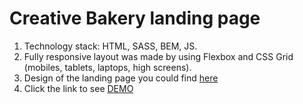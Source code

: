 # Creative Bakery landing page
1. Technology stack: HTML, SASS, BEM, JS.
2. Fully responsive layout was made by using Flexbox and CSS Grid (mobiles, tablets, laptops, high screens).
3. Design of the landing page you could find [here](https://www.figma.com/file/dY3izAm0Vspsmra4lQWQIP/Bakerlab-(FE))
4. Click the link to see [DEMO](https://OksanaTyshchenko.github.io/creative-bakery-landing/)
